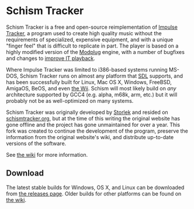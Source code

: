 # Schism Tracker

Schism Tracker is a free and open-source reimplementation of [Impulse
Tracker](Impulse%20Tracker), a program used to create high quality music
without the requirements of specialized, expensive equipment, and with a unique
"finger feel" that is difficult to replicate in part. The player is based on a
highly modified version of the [Modplug](https://openmpt.org/legacy_software)
engine, with a number of bugfixes and changes to [improve IT
playback](Player%20abuse%20tests).

Where Impulse Tracker was limited to i386-based systems running MS-DOS, Schism
Tracker runs on almost any platform that [SDL](http://www.libsdl.org/)
supports, and has been successfully built for Linux, Mac OS X, Windows,
FreeBSD, AmigaOS, BeOS, and even [the
Wii](http://www.wiibrew.org/wiki/Schism_Tracker). Schism will most likely build
on *any* architecture supported by GCC4 (e.g. alpha, m68k, arm, etc.) but it
will probably not be as well-optimized on many systems.

Schism Tracker was originally developed by
[Storlek](https://bitbucket.org/Storlek/) and resided on
[schismtracker.org](http://schismtracker.org/), but at the time of this writing
the original website has gone offline and the project has gone unmaintained for
over a year. This fork was created to continue the development of the program,
preserve the information from the original website's wiki, and distribute
up-to-date versions of the software.

See [the wiki](https://github.com/jangler/schismtracker/wiki) for more
information.

## Download

The latest stable builds for Windows, OS X, and Linux can be downloaded from
[the releases page](https://github.com/jangler/schismtracker/releases). Older
builds for other platforms can be found on [the
wiki](https://github.com/jangler/schismtracker/wiki/Schism-Tracker).
